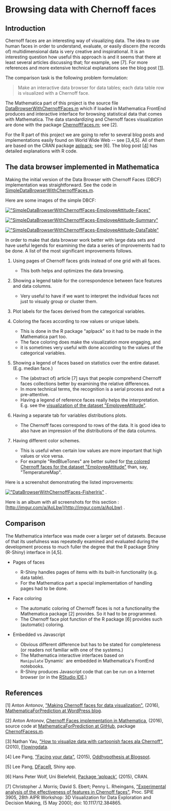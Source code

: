 
# Browsing data with Chernoff faces

## Introduction

Chernoff faces are an interesting way of visualizing data. The idea to use human faces in order to understand, evaluate, or easily discern (the records of) multidimensional data is very creative and inspirational. It is an interesting question how useful this approach is and it seems that there at least several articles discussing that; for example, see [7]. For more references and more extensive technical explanations see the blog post [[1](https://mathematicaforprediction.wordpress.com/2016/06/03/making-chernoff-faces-for-data-visualization/)].

The comparison task is the following problem formulation:

> Make an interactive data browser for data tables; each data table row is visualized with a Chernoff face.

The Mathematica part of this project is the source file [DataBrowserWithChernoffFaces.m](https://github.com/antononcube/MathematicaVsR/blob/master/Projects/BrowsingDataWithChernoffFaces/Mathematica/DataBrowserWithChernoffFaces.m) which if loaded in Mathematica FrontEnd produces and interactive interface for browsing statistical data that comes with Mathematica. The data standardizing and Chernoff faces visualization are done with the package [ChernoffFaces.m](https://github.com/antononcube/MathematicaForPrediction/blob/master/ChernoffFaces.m); see [2].

For the R part of this project we are going to refer to several blog posts and implementations easily found on World Wide Web -- see [3,4,5]. All of them are based on the CRAN package [aplpack](https://cran.r-project.org/web/packages/aplpack/aplpack.pdf); see [6]. The blog post [[4](http://oddhypothesis.blogspot.com/2015/10/facing-your-data.html)] has detailed explanations with R code.


## The data browser implemented in Mathematica

Making the initial version of the Data Browser with Chernoff Faces (DBCF) implementation was straightforward. See the code in [SimpleDataBrowserWithChernoffFaces.m](https://github.com/antononcube/MathematicaVsR/blob/master/Projects/BrowsingDataWithChernoffFaces/Mathematica/SimpleDataBrowserWithChernoffFaces.m).

Here are some images of the simple DBCF:

[!["SimpleDataBrowserWithChernoffFaces-EmployeeAttitude-Faces"](http://i.imgur.com/j5tSADxl.png)](http://i.imgur.com/j5tSADx.png)

[!["SimpleDataBrowserWithChernoffFaces-EmployeeAttitude-Summary"](http://i.imgur.com/V6FjU8fl.png)](http://i.imgur.com/V6FjU8f.png)

[!["SimpleDataBrowserWithChernoffFaces-EmployeeAttitude-DataTable"](http://i.imgur.com/vKJvYtyl.png)](http://i.imgur.com/vKJvYty.png)

In order to make that data browser work better with large data sets and have useful legends for examining the data a series of improvements had to be done. 
A list of the most significant improvements follows.

1. Using pages of Chernoff faces grids instead of one grid with all faces.
   - This both helps and optimizes the data browsing.   

2. Showing a legend table for the correspondence between face features and data columns.
   - Very useful to have if we want to interpret the individual faces not just to visualy group or cluster them.

3. Plot labels for the faces derived from the categorical variables.

4. Coloring the faces according to row values or unique labels.
   - This is done in the R package "aplpack" so it had to be made in the Mathematica part too.
   - The face coloring does make the visualization more engaging, and
   - it is sometimes very useful with done according to the values of the categorical variables. 

5. Showing a legend of faces based on statistics over the entire dataset. (E.g. median face.)
   - The (abstract of) article [7] says that people comprehend Chernoff faces collections better by examining the relative differences.  
   - In more technical terms, the recognition is a serial process and not a pre-attentive.
   - Having a legend of reference faces really helps the interpretation. E.g. see the [visualization of the dataset "EmployeeAttitude"](http://i.imgur.com/PFQf3aB.png).

6. Having a separate tab for variables distributions plots.
   - The Chernoff faces correspond to rows of the data. It is good idea to also have an impression of the distributions of the data columns.

7. Having different color schemes.
   - This is useful when certain low values are more important that high values or vice versa.
   - For example "RedBlueTones" are better suited for [the colored Chernoff faces for the dataset "EmployeeAttitude"](http://i.imgur.com/PFQf3aB.png) than, say, "TemperatureMap".

Here is a screenshot demonstrating the listed improvements:

[!["DataBrowserWithChernoffFaces-FisherIris"](http://i.imgur.com/pY1qm5fl.png)](http://i.imgur.com/pY1qm5f.png) .

Here is an album with all screenshots for this section : [http://imgur.com/a/AoLbw](http://imgur.com/a/AoLbw) . 

## Comparison

The Mathematica interface was made over a larger set of datasets. Because of that its usefulness was repeatedly examined and evaluated 
during the development process to much fuller the degree that the R package Shiny (R-Shiny) interface in [4,5]. 

* Pages of faces
  - R-Shiny handles pages of items with its built-in functionality (e.g. data table). 
  - For the Mathematica part a special implementation of handling pages had to be done.    

* Face coloring   
  - The automatic coloring of Chernoff faces is not a functionality the Mathematica package [2] provides. So it had to be programmed. 
  - The Chernoff face plot function of the R package [6] provides such (automatic) coloring.

* Embedded vs Javascript
   - Obvious different difference but has to be stated for completeness (or readers not familiar with one of the systems.)
   - The Mathematica interactive interfaces based on `Manipulate`\`Dynamic` are embedded in Mathematica's FrontEnd notebooks.       
   - R-Shiny produces Javascript code that can be run on a Internet browser (or in the [RStudio IDE](https://www.rstudio.com/products/rstudio/).)

## References

[1] Anton Antonov, ["Making Chernoff faces for data visualization"](https://mathematicaforprediction.wordpress.com/2016/06/03/making-chernoff-faces-for-data-visualization/), (2016), [MathematicaForPrediction at WordPress blog](https://mathematicaforprediction.wordpress.com).

[2] Anton Antonov, [Chernoff Faces implementation in Mathematica](https://github.com/antononcube/MathematicaForPrediction/blob/master/ChernoffFaces.m), (2016), source code at [MathematicaForPrediction at GitHub](https://github.com/antononcube/MathematicaForPrediction), package [ChernofFacess.m](https://raw.githubusercontent.com/antononcube/MathematicaForPrediction/master/ChernoffFaces.m).

[3] Nathan Yau, ["How to visualize data with cartoonish faces ala Chernoff"](http://flowingdata.com/2010/08/31/how-to-visualize-data-with-cartoonish-faces/), (2010), [Flowingdata](http://flowingdata.com).

[4] Lee Pang, ["Facing your data"](http://oddhypothesis.blogspot.com/2015/10/facing-your-data.html), (2015), [Oddhypothesis at Blogspot](http://oddhypothesis.blogspot.com).

[5] Lee Pang, [DFaceR](https://oddhypothesis.shinyapps.io/DFaceR/), Shiny app.

[6] Hans Peter Wolf, Uni Bielefeld, [Package ‘aplpack’](https://cran.r-project.org/web/packages/aplpack/aplpack.pdf), (2015), CRAN.

[7] Christopher J. Morris; David S. Ebert; Penny L. Rheingans, ["Experimental analysis of the effectiveness of features in Chernoff faces"](http://www.research.ibm.com/people/c/cjmorris/publications/Chernoff_990402.pdf), Proc. SPIE 3905, 28th AIPR Workshop: 3D Visualization for Data Exploration and Decision Making, (5 May 2000); doi: 10.1117/12.384865.

